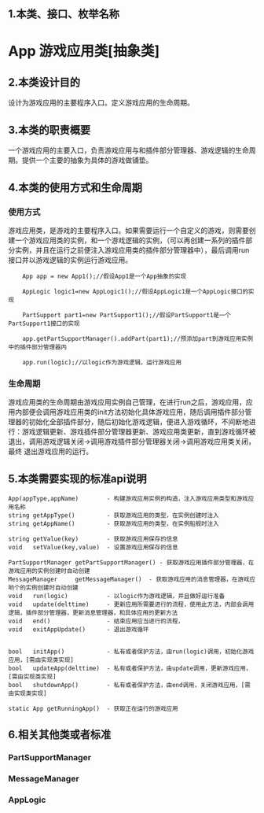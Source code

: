 ## 1.本类、接口、枚举名称
# App 游戏应用类[抽象类]  

## 2.本类设计目的
设计为游戏应用的主要程序入口。定义游戏应用的生命周期。    

## 3.本类的职责概要
一个游戏应用的主要入口，负责游戏应用与和插件部分管理器、游戏逻辑的生命周期。提供一个主要的抽象为具体的游戏做铺垫。  

## 4.本类的使用方式和生命周期
### 使用方式
游戏应用类，是游戏的主要程序入口。如果需要运行一个自定义的游戏，则需要创建一个游戏应用类的实例，和一个游戏逻辑的实例，（可以再创建一系列的插件部分实例，并且在运行之前便注入游戏应用类的插件部分管理器中），最后调用run接口并以游戏逻辑的实例运行游戏应用。  

```
	App app = new App1();//假设App1是一个App抽象的实现
	
	AppLogic logic1=new AppLogic1();//假设AppLogic1是一个AppLogic接口的实现

	PartSupport part1=new PartSupport1();//假设PartSupport1是一个PartSupport1接口的实现

	app.getPartSupportManager().addPart(part1);//预添加part到游戏应用实例中的插件部分管理器内

	app.run(logic);//以logic作为游戏逻辑，运行游戏应用
```

### 生命周期
游戏应用类的生命周期由游戏应用实例自己管理，在进行run之后，游戏应用，应用内部便会调用游戏应用类的init方法初始化具体游戏应用，随后调用插件部分管理器的初始化全部插件部分，随后初始化游戏逻辑，便进入游戏循环，不间断地进行：游戏逻辑更新、游戏插件部分管理器更新、游戏应用类更新，直到游戏循环被退出，调用游戏逻辑关闭->调用游戏插件部分管理器关闭->调用游戏应用类关闭，最终 退出游戏应用的运行。

## 5.本类需要实现的标准api说明

	App(appType,appName)		- 构建游戏应用实例的构造，注入游戏应用类型和游戏应用名称
	string getAppType() 		- 获取游戏应用的类型，在实例创建时注入
	string getAppName() 		- 获取游戏应用的类型，在实例船舰时注入

	string getValue(key)		- 获取游戏应用保存的信息
	void   setValue(key,value)	- 设置游戏应用保存的信息

	PartSupportManager getPartSupportManager() - 获取游戏应用插件部分管理器，在游戏应用的实例创建时自动创建
	MessageManager 	   getMessageManager()	- 获取游戏应用的消息管理器，在游戏应哟个的实例创建时自动创建
	void   run(logic)			- 以logic作为游戏逻辑，并且做好运行准备
	void   update(delttime)		- 更新应用所需要进行的流程，使用此方法，内部会调用逻辑，插件部分管理器，更新消息管理器，和具体应用的更新方法
	void   end()				- 结束应用应当进行的流程，
	void   exitAppUpdate()		- 退出游戏循环


	bool   initApp()			- 私有或者保护方法，由run(logic)调用，初始化游戏应用，[需由实现类实现]
	bool   updateApp(delttime)  - 私有或者保护方法，由update调用，更新游戏应用，[需由实现类实现]
	bool   shutdownApp()		- 私有或者保护方法，由end调用，关闭游戏应用，[需由实现类实现]	

	static App getRunningApp()	- 获取正在运行的游戏应用

## 6.相关其他类或者标准
### PartSupportManager
### MessageManager
### AppLogic

